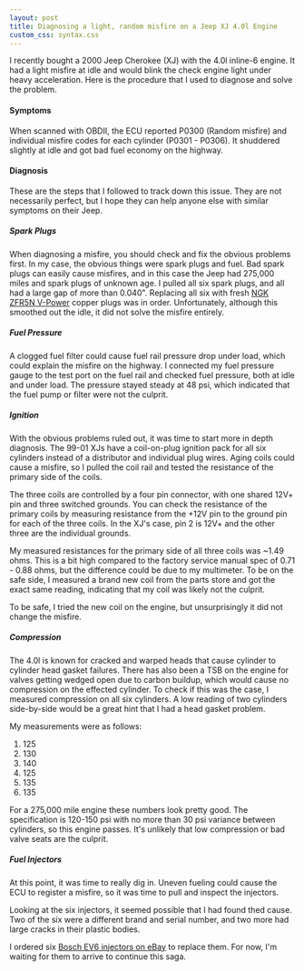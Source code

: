 ```yaml
---
layout: post
title: Diagnosing a light, random misfire on a Jeep XJ 4.0l Engine
custom_css: syntax.css
---
```

I recently bought a 2000 Jeep Cherokee (XJ) with the 4.0l inline-6 engine. 
It had a light misfire at idle and would blink the check engine light under heavy acceleration. 
Here is the procedure that I used to diagnose and solve the problem.

#### Symptoms
When scanned with OBDII, the ECU reported P0300 (Random misfire) and individual misfire codes for each cylinder (P0301 - P0306). It shuddered slightly at idle 
and got bad fuel economy on the highway. 

#### Diagnosis
These are the steps that I followed to track down this issue. They are not necessarily perfect, but I hope they can help anyone else with similar symptoms on their Jeep.

##### Spark Plugs

When diagnosing a misfire, you should check and fix the obvious problems first. In my case, the obvious things were spark plugs and fuel. Bad spark plugs can easily cause misfires,
and in this case the Jeep had 275,000 miles and spark plugs of unknown age. I pulled all six spark plugs, and all had a large gap of more than 0.040". 
Replacing all six with fresh [NGK ZFR5N V-Power](https://amzn.to/3aI0TsT) copper plugs was in order. Unfortunately, although this smoothed out the idle, it did not solve the misfire entirely.

##### Fuel Pressure
A clogged fuel filter could cause fuel rail pressure drop under load, which could explain the misfire on the highway. I connected my fuel pressure gauge to the test port on the fuel rail
and checked fuel pressure, both at idle and under load. The pressure stayed steady at 48 psi, which indicated that the fuel pump or filter were not the culprit. 

##### Ignition
With the obvious problems ruled out, it was time to start more in depth diagnosis. The 99-01 XJs have a coil-on-plug ignition pack for all six cylinders instead of a distributor and 
individual plug wires. Aging coils could cause a misfire, so I pulled the coil rail and tested the resistance of the primary side of the coils.

The three coils are controlled by a four pin connector, with one shared 12V+ pin and three switched grounds. You can check the resistance of the primary coils by measuring resistance from
the +12V pin to the ground pin for each of the three coils. In the XJ's case, pin 2 is 12V+ and the other three are the individual grounds.

My measured resistances for the primary side of all three coils was ~1.49 ohms. This is a bit high compared to the factory service manual spec of 0.71 - 0.88 ohms, 
but the difference could be due to my multimeter. To be on the safe side, I measured a brand new coil from the parts store and got the exact same reading, indicating that my coil was likely
not the culprit.

To be safe, I tried the new coil on the engine, but unsurprisingly it did not change the misfire. 

##### Compression
The 4.0l is known for cracked and warped heads that cause cylinder to cylinder head gasket failures. There has also been a TSB on the engine for 
valves getting wedged open due to carbon buildup, which would cause no compression on the effected cylinder.
To check if this was the case, I measured compression on all six cylinders. 
A low reading of two cylinders side-by-side would be a great hint that I had a head gasket problem.

My measurements were as follows:
1. 125
2. 130
3. 140
4. 125
5. 135
6. 135

For a 275,000 mile engine these numbers look pretty good. The specification is 120-150 psi with no more than 30 psi variance between cylinders, so this engine passes.
It's unlikely that low compression or bad valve seats are the culprit. 

##### Fuel Injectors
At this point, it was time to really dig in. Uneven fueling could cause the ECU to register a misfire, so it was time to pull and inspect the injectors.

Looking at the six injectors, it seemed possible that I had found thed cause. Two of the six were a different brand and serial number, and two more had large cracks in their plastic bodies.

I ordered six [Bosch EV6 injectors on eBay](https://rover.ebay.com/rover/1/711-53200-19255-0/1?ff3=4&toolid=11800&pub=5575583918&campid=5338677565&mpre=https%3A%2F%2Fwww.ebay.com%2Fitm%2FOEM-Bosch-Fuel-Injectors-Set-6-0280155784-Upgrade-for-Jeep-1999-2004-4-0L-I6%2F190805334583%3F_trkparms%3Daid%253D111001%2526algo%253DREC.SEED%2526ao%253D1%2526asc%253D20160908105057%2526meid%253D9fb05f913e624b4da673800be62577f3%2526pid%253D100675%2526rk%253D3%2526rkt%253D15%2526mehot%253Dnone%2526sd%253D201140363164%2526itm%253D190805334583%2526pmt%253D0%2526noa%253D1%2526pg%253D2380057%2526brand%253DBosch%26_trksid%3Dp2380057.c100675.m4236%26_trkparms%3Dpageci%253A6f07a418-4633-11eb-93f3-aed602012d55%257Cparentrq%253A96c47e2d1760a16d14400585ffdecc02%257Ciid%253A1)
to replace them. For now, I'm waiting for them to arrive to continue this saga.
